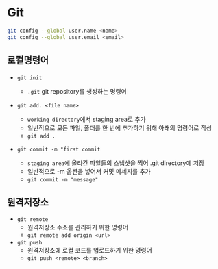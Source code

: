 # Git

```bash
git config --global user.name <name>
git config --global user.email <email>
```

## 로컬명령어
- `git init`
    - `.git` git repository를 생성하는 명령어

- `git add. <file name>`
    - `working directory`에서 staging area로 추가
    - 일반적으로 모든 파일, 폴더를 한 번에 추가하기 위해 아래의 명령어로 작성
    - `git add .`
- `git commit -m "first commit`
    - `staging area`에 올라간 파일들의 스냅샷을 찍어 .git directory에 저장
    - 일반적으로 -m 옵션을 넣어서 커밋 메세지를 추가
    - `git commit -m "message"`

## 원격저장소
- `git remote`
    - 원격저장소 주소를 관리하기 위한 명령어
    - `git remote add origin <url>`
- `git push`
    - 원격저장소에 로컬 코드를 업로드하기 위한 명령어
    - `git push <remote> <branch>`
